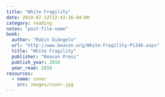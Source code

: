 ```yaml
---
title: "White Fragility"
date: 2019-07-12T22:43:26-04:00
category: reading
notes: "post-file-name"
book:
  author: "Robin DiAngelo"
  url: "http://www.beacon.org/White-Fragility-P1346.aspx"
  title: "White Fragility"
  publisher: "Beacon Press"
  publish_year: 2018
  year_read: 2019
resources:
  - name: cover
    src: images/cover.jpg
---
```


